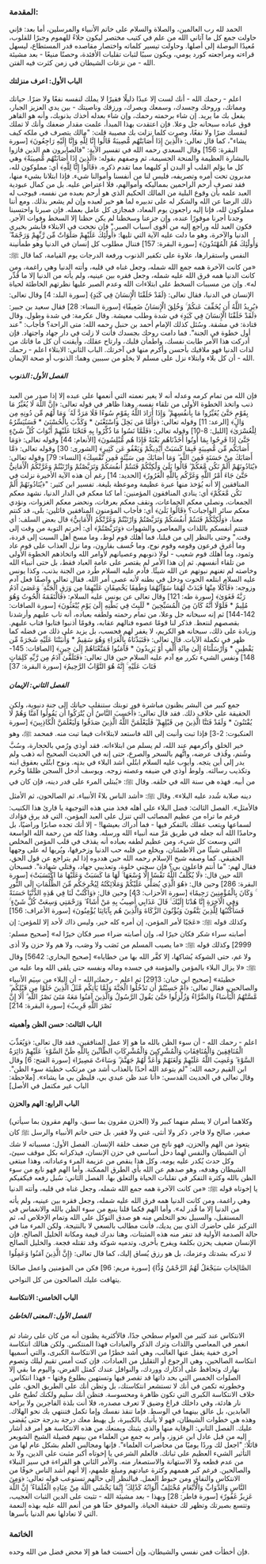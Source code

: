 ### المقدمة:
الحمد لله رب العالمين، والصلاة والسلام على خاتم الأنبياء والمرسلين، أما بعد:
فإني حاولت جمع كل ما آتاني الله من علم في كتيب مختصر ليكون جلاءً للهموم وجبرًا للقلوب، مُعيدًا البوصلة إلى أصلها. وحاولت تيسير كلماته واختصار مقاصده قدر المستطاع، ليسهل قراءته ومراجعته كورد يومي، ويكون سببًا لثبات تقلبات الأفئدة، وحصنًا منيعًا - بعد مشيئة الله - من نزغات الشيطان في زمن كثرت فيه الفتن.
#### الباب الأول: اعرف منزلتك
اعلم - رحمك الله - أنك لست إلا عبدًا ذليلًا فقيرًا لا يملك لنفسه نفعًا ولا ضرًا. حياتك ومماتك، وروحك وجسدك، وسمعك وبصرك، ورزقك وناصيتك - بين يدي العزيز الجبار، يفعل بك ما يريد. إن شاء برحمته رحمك، وإن شاء بعدله أخذك بذنوبك، وأنه هو القاهر فوق عباده سبحانه جل وعلا.
فإن اعتقدت بهذا المبدأ، علمت مقدار ضعفك وأنك لا تملك لنفسك ضرًا ولا نفعًا، وصرت كلما نزلت بك مصيبة قلت: "مالك يتصرف في ملكه كيف يشاء"، كما قال تعالى: ﴿الَّذِينَ إِذَا أَصَابَتْهُم مُّصِيبَةٌ قَالُوا إِنَّا لِلَّهِ وَإِنَّا إِلَيْهِ رَاجِعُونَ﴾ [سورة البقرة: 156]
وقال السعدي رحمه الله في تفسير الآية:
"فالصابرون هم الذين فازوا بالبشارة العظيمة والمنحة الجسيمة، ثم وصفهم بقوله: ﴿الَّذِينَ إِذَا أَصَابَتْهُم مُّصِيبَةٌ﴾ وهي كل ما يؤلم القلب أو البدن أو كليهما مما تقدم ذكره. ﴿قَالُوا إِنَّا لِلَّهِ﴾ أي: مملوكون لله، مدبرون تحت أمره وتصريفه، فليس لنا من أنفسنا وأموالنا شيء. فإذا ابتلانا بشيء منها، فقد تصرف أرحم الراحمين بمماليكه وأموالهم، فلا اعتراض عليه. بل من كمال عبودية العبد علمه بأن وقوع البلية من المالك الحكيم الذي هو أرحم بعبده من نفسه، فيوجب له ذلك الرضا عن الله والشكر له على تدبيره لما هو خير لعبده وإن لم يشعر بذلك. ومع أننا مملوكون لله، فإنا إليه راجعون يوم المعاد، فمجازى كل عامل بعمله. فإن صبرنا واحتسبنا وجدنا أجرنا موفورًا عنده، وإن جزعنا وسخطنا لم يكن حظنا إلا السخط وفوات الأجر. فكون العبد لله وراجع إليه من أقوى أسباب الصبر."
فإن نجحت في الابتلاء فأبشر بخيري الدنيا والآخرة، وهو ما دلت عليه الآية التي تليها: ﴿أُولَٰئِكَ عَلَيْهِمْ صَلَوَاتٌ مِّن رَّبِّهِمْ وَرَحْمَةٌ ۖ وَأُولَٰئِكَ هُمُ الْمُهْتَدُونَ﴾ [سورة البقرة: 157]
فتنال مطلوب كل إنسان في الدنيا وهو طمأنينة النفس واستقرارها، علاوة على تكفير الذنوب ورفعة الدرجات يوم القيامة، كما قال ﷺ: «من كانت الآخرة همه جمع الله شمله، وجعل غناه في قلبه، وأتته الدنيا وهي راغمة، ومن كانت الدنيا همه فرق الله عليه شمله، وجعل فقره بين عينيه، ولم يأته من الدنيا إلا ما قُدِّر له».
وإن من مسببات السخط على ابتلاءات الله وعدم الصبر عليها نظرتهم الخاطئة لحياة الإنسان في الدنيا، فقال تعالى: ﴿لَقَدْ خَلَقْنَا الْإِنسَانَ فِي كَبَدٍ﴾ [سورة البلد: 4]
وقال تعالى: ﴿يُرِيدُ اللَّهُ أَن يُخَفِّفَ عَنكُمْ ۚ وَخُلِقَ الْإِنسَانُ ضَعِيفًا﴾ [سورة النساء: 28]
فقال سعيد بن جبير: ﴿لَقَدْ خَلَقْنَا الْإِنسَانَ فِي كَبَدٍ﴾ في شدة وطلب معيشة. وقال عكرمة: في شدة وطول. وقال قتادة: في مشقة.
وسُئل كذلك الإمام أحمد بن حنبل رحمه الله: متى الراحة؟ فأجاب: "عند أول خطوة في الجنة".
فما دامت روحك بجسدك فأنت لا زلت في دار جهاد واجتهاد.
فإن أدركت هذا الأمر طابت نفسك، واطمأن قلبك، وارتاح عقلك، وأيقنت أن كل ما فاتك من لذات الدنيا فهو ملاقيك بأحسن وأكرم منها في آخرتك.
الباب الثاني: الابتلاء
اعلم - رحمك الله - أن كل بلاء وابتلاء نزل على مسلم لا يخلو من سببين وهما: الذنوب أو صحة الإيمان.
##### الفصل الأول: الذنوب
فإن الله من تمام كرمه وعدله أنه لا يغير نعمته التي أنعمها على عبده إلا إذا صدر من العبد ذنب واتخذ الخطوة الأولى من تلقاء نفسه.
وهذا ظاهر في قوله تعالى: ﴿إِنَّ اللَّهَ لَا يُغَيِّرُ مَا بِقَوْمٍ حَتَّىٰ يُغَيِّرُوا مَا بِأَنفُسِهِمْ ۗ وَإِذَا أَرَادَ اللَّهُ بِقَوْمٍ سُوءًا فَلَا مَرَدَّ لَهُ ۚ وَمَا لَهُم مِّن دُونِهِ مِن وَالٍ﴾ [الرعد: 11]
وقوله تعالى: ﴿وَأَمَّا مَن بَخِلَ وَاسْتَغْنَىٰ * وَكَذَّبَ بِالْحُسْنَىٰ * فَسَنُيَسِّرُهُ لِلْعُسْرَىٰ﴾ [الليل: 8-10]
وقوله تعالى: ﴿فَلَمَّا نَسُوا مَا ذُكِّرُوا بِهِ فَتَحْنَا عَلَيْهِمْ أَبْوَابَ كُلِّ شَيْءٍ حَتَّىٰ إِذَا فَرِحُوا بِمَا أُوتُوا أَخَذْنَاهُم بَغْتَةً فَإِذَا هُم مُّبْلِسُونَ﴾ [الأنعام: 44]
وقوله تعالى: ﴿وَمَا أَصَابَكُم مِّن مُّصِيبَةٍ فَبِمَا كَسَبَتْ أَيْدِيكُمْ وَيَعْفُو عَن كَثِيرٍ﴾ [الشورى: 30]
وقوله تعالى: ﴿مَّا أَصَابَكَ مِنْ حَسَنَةٍ فَمِنَ اللَّهِ ۖ وَمَا أَصَابَكَ مِن سَيِّئَةٍ فَمِن نَّفْسِكَ﴾ [النساء: 79]
وقوله تعالى: ﴿يُنَادُونَهُمْ أَلَمْ نَكُن مَّعَكُمْ ۖ قَالُوا بَلَىٰ وَلَٰكِنَّكُمْ فَتَنتُمْ أَنفُسَكُمْ وَتَرَبَّصْتُمْ وَارْتَبْتُمْ وَغَرَّتْكُمُ الْأَمَانِيُّ حَتَّىٰ جَاءَ أَمْرُ اللَّهِ وَغَرَّكُم بِاللَّهِ الْغَرُورُ﴾ [الحديد: 14]
رغم أن هذه الآية الأخيرة نزلت في المنافقين إلا أنه يُؤخذ منها عبرة عظيمة وموعظة بليغة.
تفسير ابن كثير:
"﴿يُنَادُونَهُمْ أَلَمْ نَكُن مَّعَكُمْ﴾ أي: ينادي المنافقون المؤمنين: أما كنا معكم في الدار الدنيا، نشهد معكم الجمعات، ونصلي معكم الجماعات، ونقف معكم بعرفات، ونحضر معكم الغزوات، ونؤدي معكم سائر الواجبات؟ ﴿قَالُوا بَلَىٰ﴾ أي: فأجاب المؤمنون المنافقين قائلين: بلى، قد كنتم معنا، ﴿وَلَٰكِنَّكُمْ فَتَنتُمْ أَنفُسَكُمْ وَتَرَبَّصْتُمْ وَارْتَبْتُمْ وَغَرَّتْكُمُ الْأَمَانِيُّ﴾ قال بعض السلف: أي فتنتم أنفسكم باللذات والمعاصي والشهوات ﴿وَتَرَبَّصْتُمْ﴾ أي: أخرتم التوبة من وقت إلى وقت."
وحتى بالنظر إلى من قبلنا، فما أهلك قوم لوط، وما مسخ أهل السبت إلى قردة، وما أغرق فرعون وقومه وقوم نوح، وما خُسف بقارون، وما نزل العذاب على قوم عاد وثمود، وما أهلك قوم شعيب - لولا ذنوبهم وعصيانهم لأوامر الله واتخاذهم الخطوة الأولى من تلقاء أنفسهم.
ثم إن هذا الأمر لم يقتصر على عامة العباد فقط، بل حتى أنبياء الله وخاصته لم تغنهم نبوتهم عن الله شيئًا. فآدم عليه السلام طُرد من الجنة بذنب، وكذا يونس عليه السلام ابتلعه الحوت ودخل في بطنه لأنه عصى أمر الله.
فقال تعالى واصفًا فعل آدم وزوجه: ﴿فَأَكَلَا مِنْهَا فَبَدَتْ لَهُمَا سَوْآتُهُمَا وَطَفِقَا يَخْصِفَانِ عَلَيْهِمَا مِن وَرَقِ الْجَنَّةِ ۚ وَعَصَىٰ آدَمُ رَبَّهُ فَغَوَىٰ﴾ [سورة طه: 121]
وقال تعالى عن يونس عليه السلام: ﴿فَالْتَقَمَهُ الْحُوتُ وَهُوَ مُلِيمٌ * فَلَوْلَا أَنَّهُ كَانَ مِنَ الْمُسَبِّحِينَ * لَلَبِثَ فِي بَطْنِهِ إِلَىٰ يَوْمِ يُبْعَثُونَ﴾ [سورة الصافات: 142-144]
ثم إنه سبحانه جل وعلا، من تمام رحمته ولطفه بعباده، أنه تاب عليهم وأرشدنا بقصصهم لنتعظ. فذكر لنا قومًا عصوه فنالهم عقابه، وقومًا أذنبوا فتابوا فتاب عليهم.
وزيادة على ذلك، سبحانه هو الكريم، لا يغفر لهم فحسب، بل يزيد على ذلك من فضله كما ظهر في تكملة الآيات. قال تعالى: ﴿فَنَبَذْنَاهُ بِالْعَرَاءِ وَهُوَ سَقِيمٌ * وَأَنبَتْنَا عَلَيْهِ شَجَرَةً مِّن يَقْطِينٍ * وَأَرْسَلْنَاهُ إِلَىٰ مِائَةِ أَلْفٍ أَوْ يَزِيدُونَ * فَآمَنُوا فَمَتَّعْنَاهُمْ إِلَىٰ حِينٍ﴾ [الصافات: 145-148]
ونفس الشيء تكرر مع آدم عليه السلام حين قال تعالى: ﴿فَتَلَقَّىٰ آدَمُ مِن رَّبِّهِ كَلِمَاتٍ فَتَابَ عَلَيْهِ ۚ إِنَّهُ هُوَ التَّوَّابُ الرَّحِيمُ﴾ [سورة البقرة: 37]
##### الفصل الثاني: الإيمان
جمع كبير من البشر يظنون مباشرة فور توبتك ستنقلب حياتك إلى جنة دنيوية، ولكن الحقيقة على خلاف ذلك. فقد قال تعالى: ﴿أَحَسِبَ النَّاسُ أَن يُتْرَكُوا أَن يَقُولُوا آمَنَّا وَهُمْ لَا يُفْتَنُونَ * وَلَقَدْ فَتَنَّا الَّذِينَ مِن قَبْلِهِمْ ۖ فَلَيَعْلَمَنَّ اللَّهُ الَّذِينَ صَدَقُوا وَلَيَعْلَمَنَّ الْكَاذِبِينَ﴾ [سورة العنكبوت: 2-3]
فإذا تبت وأنبت إلى الله فاستعد لابتلاءات فيما تبت منه.
فمحمد ﷺ، وهو خير الخلق وأكرمهم عند الله، لم يسلم من ابتلاءاته. فقد أوذي ورُمي بالحجارة، وسُبَّ وشُتم، وقُذف عرضه، واتُّهم بالسحر والصرع، حتى إنه في الحديث الصحيح أنه ذهب ولم يدر إلى أين يتجه.
وأيوب عليه السلام ابتُلي أشد البلاء في بدنه. ونوح ابتُلي بعقوق ابنه وتكذيب رسالته. ولوط أوذي في ضيفه وعصته زوجه. ويوسف أُدخل السجن ظلمًا وحُرم من أبيه.
فهذه هي سنة الله في خلقه. وقال ﷺ: «يُبتلى المرء على قدر دينه، فإن كان في دينه صلابة شُدد عليه البلاء».
وقال ﷺ: «أشد الناس بلاءً الأنبياء، ثم الصالحون، ثم الأمثل فالأمثل».
الفصل الثالث: فضل البلاء على أهله
فخذ مني هذه التوجيهة يا قارئ هذا الكتيب: فرغم ما تراه من عظيم المصائب التي تنزل على العبد المؤمن، التي قد يرق فؤادك لسماعها ويتعب عقلك بالتفكر فيها - فما أدراك بعيشها! - إلا أنك تجده صابرًا وراضيًا، بل وحامدًا الله أنه جعله في طريق مَرَّ منه أنبياء الله ورسله.
وهذا كله من رحمة الله الواسعة التي وسعت كل شيء، ومن عظيم لطفه بعباده أنه يقذف في قلب المؤمن المخلص المبتلى شيئًا من الاطمئنان، ويخلع من قلبه حب الدنيا وزخرفها، ويُريها له على وجهها الحقيقي.
كما وصفه شيخ الإسلام رحمه الله حين هددوه إذا لم يتراجع عن قول الحق، فقال لهم: "ما أنتم فاعلون بي؟ فإن سجني خلوة، وتعذيبي جهاد، وقتلي شهادة".
فسبحان الله حين قال: ﴿لَا يُكَلِّفُ اللَّهُ نَفْسًا إِلَّا وُسْعَهَا ۚ لَهَا مَا كَسَبَتْ وَعَلَيْهَا مَا اكْتَسَبَتْ﴾ [سورة البقرة: 286]
وحين قال: ﴿هُوَ الَّذِي يُصَلِّي عَلَيْكُمْ وَمَلَائِكَتُهُ لِيُخْرِجَكُم مِّنَ الظُّلُمَاتِ إِلَى النُّورِ ۚ وَكَانَ بِالْمُؤْمِنِينَ رَحِيمًا﴾ [سورة الأحزاب: 43]
وحين قال: ﴿وَاكْتُبْ لَنَا فِي هَٰذِهِ الدُّنْيَا حَسَنَةً وَفِي الْآخِرَةِ إِنَّا هُدْنَا إِلَيْكَ ۚ قَالَ عَذَابِي أُصِيبُ بِهِ مَنْ أَشَاءُ ۖ وَرَحْمَتِي وَسِعَتْ كُلَّ شَيْءٍ ۚ فَسَأَكْتُبُهَا لِلَّذِينَ يَتَّقُونَ وَيُؤْتُونَ الزَّكَاةَ وَالَّذِينَ هُم بِآيَاتِنَا يُؤْمِنُونَ﴾ [سورة الأعراف: 156]
وكذلك قوله ﷺ: «عَجَبًا لأمر المؤمن، إن أمره كله خير، وليس ذاك لأحد إلا للمؤمن: إن أصابته سراء شكر فكان خيرًا له، وإن أصابته ضراء صبر فكان خيرًا له» [صحيح مسلم: 2999]
وكذلك قوله ﷺ: «ما يصيب المسلم من نَصَب ولا وصَب، ولا هم ولا حزن ولا أذى ولا غم، حتى الشوكة يُشاكها، إلا كفَّر الله بها من خطاياه» [صحيح البخاري: 5642]
وقال ﷺ: «لا يزال البلاء بالمؤمن والمؤمنة في جسده وماله ونفسه حتى يلقى الله وما عليه من خطيئة» [صحيح ابن حبان: 2913]
ثم اعلم - رحمك الله - أن البلاء من سِيَم الأنبياء والصالحين، فقال تعالى: ﴿أَمْ حَسِبْتُمْ أَن تَدْخُلُوا الْجَنَّةَ وَلَمَّا يَأْتِكُم مَّثَلُ الَّذِينَ خَلَوْا مِن قَبْلِكُم ۖ مَّسَّتْهُمُ الْبَأْسَاءُ وَالضَّرَّاءُ وَزُلْزِلُوا حَتَّىٰ يَقُولَ الرَّسُولُ وَالَّذِينَ آمَنُوا مَعَهُ مَتَىٰ نَصْرُ اللَّهِ ۗ أَلَا إِنَّ نَصْرَ اللَّهِ قَرِيبٌ﴾ [سورة البقرة: 214]
#### الباب الثالث: حسن الظن وأهميته
اعلم - رحمك الله - أن سوء الظن بالله ما هو إلا عمل المنافقين، فقد قال تعالى: ﴿وَيُعَذِّبَ الْمُنَافِقِينَ وَالْمُنَافِقَاتِ وَالْمُشْرِكِينَ وَالْمُشْرِكَاتِ الظَّانِّينَ بِاللَّهِ ظَنَّ السَّوْءِ ۚ عَلَيْهِمْ دَائِرَةُ السَّوْءِ ۖ وَغَضِبَ اللَّهُ عَلَيْهِمْ وَلَعَنَهُمْ وَأَعَدَّ لَهُمْ جَهَنَّمَ ۖ وَسَاءَتْ مَصِيرًا﴾ [سورة الفتح: 6]
وقال ابن القيم رحمه الله: "لم يتوعد الله أحدًا بالعذاب أشد من مرتكب خطيئة سوء الظن".
وقال تعالى في الحديث القدسي: «أنا عند ظن عبدي بي، فليظن بي ما يشاء».
[ملاحظة: الباب غير مكتمل في الأصل]
#### الباب الرابع: الهم والحزن
(الحزن مقرون بما سبق، والهم مقرون بما سيأتي)
وكلاهما أمران لا يسلم منهما كبير ولا صغير، صالح ولا فاجر، ذكر ولا أنثى، غني ولا فقير. بل حتى خاتم الأنبياء والرسل ﷺ كان يتعوذ من الهم والحزن، فهو ناتج من ضعف خلقة الإنسان.
الفصل الأول: مسبباته
لا شك أن الشيطان والنفس لهما دخل أساسي في حزن الإنسان، فيذكرانه بكل موقف سيئ، وكل حدث يُكدر عليه يومه، وكل هذا ينقص من عزيمة المرء وعباداته، وهذا مبتغى الشيطان وهدفه، وهو صدهم عن الله بأي الطرق الممكنة.
وأما الهم فهو نابع من سوء الظن بالله وكثرة التفكر في تقلبات الحياة والتعلق بها.
الفصل الثاني: سُبل رفعه
فيكفيكم يا إخوتاه قوله ﷺ: «من كانت الآخرة همه جمع الله شمله، وجعل غناه في قلبه، وأتته الدنيا وهي راغمة، ومن كانت الدنيا همه فرق الله عليه شمله، وجعل فقره بين عينيه، ولم يأته من الدنيا إلا ما قُدر له».
وأما الهم فكما قلنا ينبع من سوء الظن بالله والانغماس في المستقبل، والسبيل نحو التخلص منه هو صدق التوكل على الله وتمام الإخلاص له، ثم التركيز على حاضرك الذي بين يديك، فأنت مطالب بالسعي لا بالنتيجة.
ولكن المرء منا في حالة الصدمة الأولية قد تنفر منه هذه المثبتات، وهنا ندرك قيمة ومكانة الخليل الصالح. فإن الإنسان ضعيف يحزن بكلمة ويفرح بأخرى، وتدميه شوكة وقد تقتله فجعة.
والخليل الصالح لا تدركه بشدتك وعزمك، بل هو رزق يُساق إليك، كما قال تعالى: ﴿إِنَّ الَّذِينَ آمَنُوا وَعَمِلُوا الصَّالِحَاتِ سَيَجْعَلُ لَهُمُ الرَّحْمَٰنُ وُدًّا﴾ [سورة مريم: 96]
فكن من المؤمنين واعمل صالحًا يتهافت عليك الصالحون من كل النواحي.
#### الباب الخامس: الانتكاسة
##### الفصل الأول: المعنى الخاطئ
 الانتكاس عند كثير من العوام سطحي جدًا، فالأكثرية يظنون أنه من كان على رشاد ثم انغمر في المعاصي واللذات وترك الذكر والعبادات فهذا المنتكس.
ولكن هنالك انتكاسة أخرى خفية يغفل عنها الغالب، وهي أشد خطرًا من الانتكاسة الكبرى، والتي أسميها انتكاسة الصالحين، وهي الرجوع أو التقليل من العبادات.
فإن كنت أمس تقيم ليلك وتصوم نهارك وتحافظ على أذكارك ووردك، والنوافل عندك كمثل الفرض، واليوم ما بقي إلا الصلوات الخمس التي بحد ذاتها قد تقصر فيها وتستهين بطلوع وقتها - فهذا انتكاس.
وخطورته تكمن في أنك لا تستشعر انتكاستك، بل وتظن أنك على الطريق الحق، على خلاف الانتكاسة الكبرى التي تكون ظاهرة ومحسوسة. فتظن أنك سليم ولكنك تُطبخ على نار هادئة، وفي داخلك فراغ وضيق لا تعرف مصدره، فلا أنت بلذة الفاجرين ولا براحة العابدين، بل عالق بينهما في الوسط.
فإما تنقذ نفسك وإما تكمل فتنتهي بك نحو الهلاك. وهذه هي خطوات الشيطان، فهو لا يأتيك بالكبيرة، بل يهبط معك درجة بدرجة حتى يُقضى عليك.
الفصل الثاني: الوقاية منها
والذي يثبتك ويمنعك من هذه الانتكاسة هو أمر قد أشار إليه من قبل عادل ابن عزوز، وأمر به جمع من العلماء من بينهم فضيلة الشيخ الشويعر قائلًا: "اجعل لك وردًا يوميًا من محاضرات العلماء".
فإنها ومجالس العلم بشكل عام لها من التأثير الشيء العظيم على ثباتك. فالعلم الشرعي يا إخوتاه أكبر مثبت على الدين، ولا بد من عدم قطعه ولا الاستهانة والاستصغار منه.
والأمر الثاني هو القراءة في سير النبلاء والصالحين. فرغم كبر هممهم وكثرة عبادتهم ومبلغ علمهم، إلا أنهم أشد الناس خوفًا من الانتكاس والنفاق ومن حبوط العمل.
فبالنظر إلى حالهم تستوعب قوله تعالى: ﴿وَمِنَ النَّاسِ وَالدَّوَابِّ وَالْأَنْعَامِ مُخْتَلِفٌ أَلْوَانُهُ كَذَٰلِكَ ۗ إِنَّمَا يَخْشَى اللَّهَ مِنْ عِبَادِهِ الْعُلَمَاءُ ۗ إِنَّ اللَّهَ عَزِيزٌ غَفُورٌ﴾ [سورة فاطر: 28]
وبهذا - بعد مشيئة الله - تثبت على الدين الثبات العجيب، وتتسع بصيرتك وتظهر لك حقيقة الحياة. والموفق حقًا هو من أنعم الله عليه بهذه النعمة التي لا تعادلها نعم الدنيا بأسرها.
### الخاتمة
فإن أخطأت فمن نفسي والشيطان، وإن أحسنت فما هو إلا محض فضل من الله وحده.